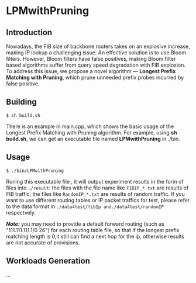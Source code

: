 # LPMwithPruning

## Introduction

Nowadays, the FIB size of backbone routers takes on an explosive increase, making IP lookup a challenging issue. 
An effective solution is to use Bloom filters. 
However, Bloom filters have false positives, making Bloom filter based algorithms suffer from query speed degradation with FIB explosion.
To address this issue, we propose a novel algorithm — **Longest Prefix Matching with Pruning**, which prune unneeded prefix probes incurred by false positive.


## Building

    $ sh build.sh
    
There is an example in main.cpp, which shows the basic usage of the Longest Prefix Matching with Pruning algorithm. For example, using **sh build.sh**, we can get an executable file named **LPMwithPruning** in ./bin.

## Usage

	$ ./bin/LPMwithPruning

Runing this executable file , it will output experiment results in the form of files into `./result`: the files with the file name like `FIBIP_*.txt` are results of FIB traffic, the files like `RandomIP_*.txt` are results of random traffic.
If you want to use different routing tables or IP packet traffics for test, please refer to the data format in `./data4test/fibIp and./data4test/randomIP` respectvely. 

***Note:*** you may need to provide a default forward routing (such as "111.111.111.1/0 26") for each routing table file, so that if the longest prefix matching length is 0,it still can find a next hop for the ip, otherwise results are not accurate of provisions. 


## Workloads Generation
...
